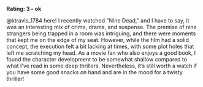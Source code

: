 **Rating: 3 - ok**

@ktravis_1784 here! I recently watched "Nine Dead," and I have to say, it was an interesting mix of crime, drama, and suspense. The premise of nine strangers being trapped in a room was intriguing, and there were moments that kept me on the edge of my seat. However, while the film had a solid concept, the execution felt a bit lacking at times, with some plot holes that left me scratching my head. As a movie fan who also enjoys a good book, I found the character development to be somewhat shallow compared to what I've read in some deep thrillers. Nevertheless, it’s still worth a watch if you have some good snacks on hand and are in the mood for a twisty thriller!
